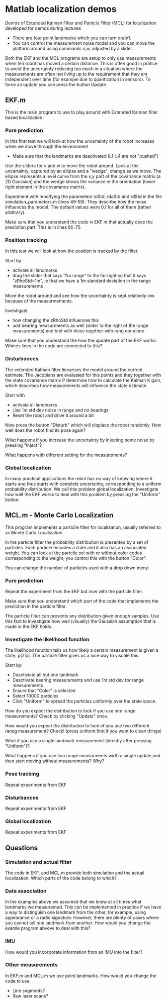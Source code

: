 # Matlab localization demos
Demos of Extended Kalman Filter and Particle Filter (MCL) for localization developed for demos during lectures

* There are four point landmarks which you can turn on/off. 
* You can control the measurement noise model and you can move the platform around using commands v,w, adjusted by a slider.

Both the EKF and the MCL programs are setup to only use measurements when teh robot has moved a certain distance. This is often good in pratice to avoid the uncertainty reducing too much in a situation where the measurements are often not living up to the requirement that they are independent over time (for exampel due to quantization in sensors). To force an update you can press the button Update

## EKF.m

This is the main program to use to play around with Extended Kalman filter based localization. 

### Pure prediction
In this first test we will look at how the uncertainty of the robot increases when we move through the environment

* Make sure that the landmarks are deactivated (L1-L4 are not "pushed")

Use the sliders for v and w to move the robot around. Look at the uncertainty, captured by an ellipse and a "wedge", change as we move. The ellipse represents a level curve from the x,y part of the covariance matrix (a 2D Gaussian) and the wedge shows the variance in the orientation (lower right element in the covariance matrix).

Experiment with modifying the parameters tdStd, rdaStd and rdStd in the file simulation_parameters.m (lines 49-59). They describe how the noise influences the model. The default values were 0.1 for all of them (rather arbitrary).

Make sure that you understand the code in EKF.m that actually does the prediction part. This is in lines 60-75. 

### Position tracking
In this test we will look at how the position is tracked by the filter. 

Start by
* activate all landmarks 
* drag the slider that says "No range" to the far right so that it says "zRhoStd=1m", ie that we have a 1m standard deviation in the range measurements

Move the robot around and see how the uncertainty is kept relatively low because of the measurmements. 

Investigate
* how changing the zRhoStd influences this
* add bearing measurmeents as well (slider to the right of the range measurements) and test with these together with rang eor alone

Make sure that you understand the how the update part of the EKF works. Whines lines in the code are connected to this?

### Disturbances
The extended Kalman filter linearises the model around the current estimate. The Jacobians are evaluated for this points and they together with the state covariance matrix P determine how to calculate the Kalman K gain, which describes how measurements will influence the state estimate. 

Start with
* activate all landmarks 
* Use 1m std dev noise in range and no bearings
* Reset the robot and drive it around a bit

Now press the button "Disturb" which will displace the robot randomly. How well does the robot find its pose again?

What happens if you increase the uncertainty by injecting some noise by pressing "Inject"?

What happens with different setting for the measurements?

### Global localization

In many practical applications the robot has no way of knowing where it starts and thus starts with complete uncertainty, corresponding to a uniform probability distribution. We call this problem global localization. Investigate how well the EKF works to deal with this problem by pressing the "Uniform" button.

## MCL.m - Monte Carlo Localization
This program implements a particile filter for localization, usually referred to as Monte Carlo Localization.

In the particle filter the probability distribution is presented by a set of particles. Each particle encodes a state and it also has an associated weight. You can look at the partcile set with or without color codes corresponding to the weight, you control this with the button "Color".

You can change the number of particles used with a drop down meny.

### Pure prediction

Repeat the experiment from the EKF but now with the particle filter. 

Make sure that you understand which part of the code that implements the prediction in the particle filter.

The particle filter can presents any distribution given enough samples. Use this fact to investigate how well (visually) the Gaussian assumption that is made in the EKF holds.


### Investigate the likelihood function

The likelihood function tells us how likely a certain measurement is given a state, p(z|x). The particle filter gives us a nice way to visuale this. 

Start by:
* Deactiviate all but one landmark
* Deactivate bearing measurements and use 1m std dev for range measurements
* Ensure that "Color" is selected
* Select 10000 particles
* Click "Uniform" to spread the particles uniformly over the state space.

How do you expect the distribution to look if you use one range measurements? Check by clicking "Update" once.

How would you expect the distribution to look of you use two different raneg measurement? Check! (press uniform first if you want to clean things)

What if you use a single landmark measurement (directly after pressing "Uniform")?

What happens if you use two range measurments wirth a single update and then start moving without measurements? Why?

### Pose tracking

Repeat experiments from EKF

### Disturbances

Repeat experiments from EKF

### Global localization

Repeat experiments from EKF


## Questions

### Simulation and actual filter
The code in EKF. and MCL.m provide both simulation and the actual localization. Which parts of the code belong to which?

### Data association
In the examples above we assumed that we knew at all times what landmarks we measuremed. This can be implemented in practice if we have a way to distinguish one landmark from the other, for example, using appearance or a radio signature. However, there are plenty of cases where you cannot tell one landmark from another. How would you change the examle program abvove to deal with this?

### IMU
How would you incorporate information from an IMU into the filter?

### Other measurements
In EKF.m and MCL.m we use point landmarks. How would you change the code to use
* Line segments?
* Raw laser scans?


